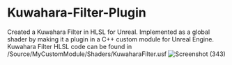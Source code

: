 # Kuwahara-Filter-Plugin
Created a Kuwahara Filter in HLSL for Unreal. Implemented as a global shader by making it a plugin in a C++ custom module for Unreal Engine.
Kuwahara Filter HLSL code can be found in /Source/MyCustomModule/Shaders/KuwaharaFilter.usf
![Screenshot (343)](https://github.com/alicepm800/Kuwahara-Filter-Plugin/assets/80863335/5875369f-e362-4e99-a4b8-f71a356550d8)
